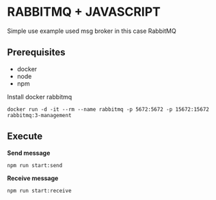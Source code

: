# RABBITMQ + JAVASCRIPT

Simple use example used msg broker in this case RabbitMQ

## Prerequisites
- docker
- node
- npm


Install docker rabbitmq
```
docker run -d -it --rm --name rabbitmq -p 5672:5672 -p 15672:15672 rabbitmq:3-management
```

## Execute
**Send message**
```
npm run start:send
```

**Receive message**
```
npm run start:receive
```